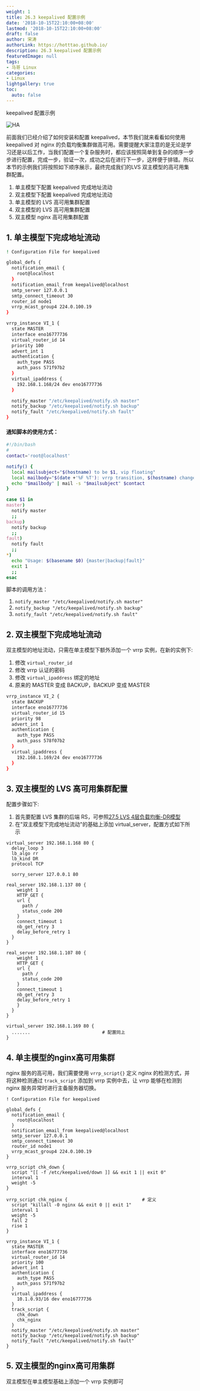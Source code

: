 ```yaml
---
weight: 1
title: 26.3 keepalived 配置示例
date: '2018-10-15T22:10:00+08:00'
lastmod: '2018-10-15T22:10:00+08:00'
draft: false
author: 宋涛
authorLink: https://hotttao.github.io/
description: 26.3 keepalived 配置示例
featuredImage: null
tags:
- 马哥 Linux
categories:
- Linux
lightgallery: true
toc:
  auto: false
---
```


keepalived 配置示例

![HA](/images/linux_mt/linux_ha.jpg)
<!-- more -->

前面我们已经介绍了如何安装和配置 keepalived，本节我们就来看看如何使用 keepalived 对 nginx 的负载均衡集群做高可用。需要提醒大家注意的是无论是学习还是以后工作，当我们配置一个复杂服务时，都应该按照简单到复杂的顺序一步步进行配置，完成一步，验证一次，成功之后在进行下一步，这样便于排错。所以本节的示例我们将按照如下顺序展示，最终完成我们的LVS 双主模型的高可用集群配置。
1. 单主模型下配置 keepalived 完成地址流动
2. 双主模型下配置 keepalived 完成地址流动
3. 单主模型的 LVS 高可用集群配置
4. 双主模型的 LVS 高可用集群配置
5. 双主模型 nginx 高可用集群配置


## 1. 单主模型下完成地址流动

```bash		
! Configuration File for keepalived

global_defs {
  notification_email {
    root@localhost
  }
  notification_email_from keepalived@localhost
  smtp_server 127.0.0.1
  smtp_connect_timeout 30
  router_id node1
  vrrp_mcast_group4 224.0.100.19
}

vrrp_instance VI_1 {
  state MASTER
  interface eno16777736
  virtual_router_id 14
  priority 100
  advert_int 1
  authentication {
    auth_type PASS
    auth_pass 571f97b2
  }
  virtual_ipaddress {
    192.168.1.168/24 dev eno16777736
  }

  notify_master "/etc/keepalived/notify.sh master"
  notify_backup "/etc/keepalived/notify.sh backup"
  notify_fault "/etc/keepalived/notify.sh fault"
}
```

#### 通知脚本的使用方式：
```bash
#!/bin/bash
#
contact='root@localhost'

notify() {
  local mailsubject="$(hostname) to be $1, vip floating"
  local mailbody="$(date +'%F %T'): vrrp transition, $(hostname) changed to be $1"
  echo "$mailbody" | mail -s "$mailsubject" $contact
}

case $1 in
master)
  notify master
  ;;
backup)
  notify backup
  ;;
fault)
  notify fault
  ;;
*)
  echo "Usage: $(basename $0) {master|backup|fault}"
  exit 1
  ;;
esac			
```

脚本的调用方法：
1. `notify_master "/etc/keepalived/notify.sh master"`
2. `notify_backup "/etc/keepalived/notify.sh backup"`
3. `notify_fault "/etc/keepalived/notify.sh fault"`			


## 2. 双主模型下完成地址流动
双主模型的地址流动，只需在单主模型下额外添加一个 vrrp 实例，在新的实例下:
1. 修改 `virtual_router_id`
2. 修改 vrrp 认证的密码
3. 修改 `virtual_ipaddress` 绑定的地址
4. 原来的 MASTER 变成 BACKUP，BACKUP 变成 MASTER

```bash
vrrp_instance VI_2 {
  state BACKUP
  interface eno16777736
  virtual_router_id 15
  priority 98
  advert_int 1
  authentication {
    auth_type PASS
    auth_pass 578f07b2
  }
  virtual_ipaddress {
    192.168.1.169/24 dev eno16777736
  }
}						
```

## 3. 双主模型的 LVS 高可用集群配置
配置步骤如下:
1. 首先要配置 LVS 集群的后端 RS，可参照[27.5 LVS 4层负载均衡-DR模型](27-LVS4层负载均衡/LVS4_DR模型.md)
2. 在"双主模型下完成地址流动"的基础上添加 virtual_server，配置方式如下所示

```
virtual_server 192.168.1.168 80 {
  delay_loop 3
  lb_algo rr
  lb_kind DR
  protocol TCP

  sorry_server 127.0.0.1 80

real_server 192.168.1.137 80 {
    weight 1
    HTTP_GET {
    url {
      path /
      status_code 200
    }
    connect_timeout 1
    nb_get_retry 3
    delay_before_retry 1
  }
}

real_server 192.168.1.107 80 {
    weight 1
    HTTP_GET {
    url {
      path /
      status_code 200
    }
    connect_timeout 1
    nb_get_retry 3
    delay_before_retry 1
    }
  }
}

virtual_server 192.168.1.169 80 {
  .......                           # 配置同上
}  
```


## 4. 单主模型的nginx高可用集群
nginx 服务的高可用，我们需要使用  `vrrp_script{}` 定义 nginx 的检测方式，并将这种检测通过 `track_script` 添加到 vrrp 实例中去，让 vrrp 能够在检测到 nginx 服务异常时进行主备服务器切换。

```
! Configuration File for keepalived

global_defs {
  notification_email {
    root@localhost
  }
  notification_email_from keepalived@localhost
  smtp_server 127.0.0.1
  smtp_connect_timeout 30
  router_id node1
  vrrp_mcast_group4 224.0.100.19
}

vrrp_script chk_down {
  script "[[ -f /etc/keepalived/down ]] && exit 1 || exit 0"
  interval 1
  weight -5
}

vrrp_script chk_nginx {                            # 定义
  script "killall -0 nginx && exit 0 || exit 1"
  interval 1
  weight -5
  fall 2
  rise 1
}

vrrp_instance VI_1 {
  state MASTER
  interface eno16777736
  virtual_router_id 14
  priority 100
  advert_int 1
  authentication {
    auth_type PASS
    auth_pass 571f97b2
  }
  virtual_ipaddress {
    10.1.0.93/16 dev eno16777736
  }
  track_script {
    chk_down
    chk_nginx
  }
  notify_master "/etc/keepalived/notify.sh master"
  notify_backup "/etc/keepalived/notify.sh backup"
  notify_fault "/etc/keepalived/notify.sh fault"
}
```

## 5. 双主模型的nginx高可用集群
双主模型在单主模型基础上添加一个 vrrp 实例即可
